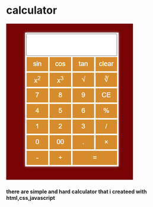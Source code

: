 # calculator
<img src="images/calculator.png"/>
<h4>there are simple and hard calculator that i createed with html,css,javascript</h4>

